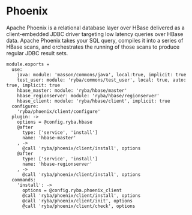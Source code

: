 
# Phoenix

Apache Phoenix is a relational database layer over HBase delivered as a client-embedded
JDBC driver targeting low latency queries over HBase data. Apache Phoenix takes
your SQL query, compiles it into a series of HBase scans, and orchestrates the
running of those scans to produce regular JDBC result sets.

    module.exports =
      use:
        java: module: 'masson/commons/java', local:true, implicit: true
        test_user: module: 'ryba/commons/test_user', local: true, auto: true, implicit: true
        hbase_master: module: 'ryba/hbase/master'
        hbase_regionserver: module: 'ryba/hbase/regionserver'
        hbase_client: module: 'ryba/hbase/client', implicit: true
      configure:
        'ryba/phoenix/client/configure'
      plugin: ->
        options = @config.ryba.hbase
        @after
          type: ['service', 'install']
          name: 'hbase-master'
        , ->
          @call 'ryba/phoenix/client/install', options
        @after
          type: ['service', 'install']
          name: 'hbase-regionserver'
        , ->
          @call 'ryba/phoenix/client/install', options
      commands:
        'install': ->
          options = @config.ryba.phoenix_client
          @call 'ryba/phoenix/client/install', options
          @call 'ryba/phoenix/client/init', options
          @call 'ryba/phoenix/client/check', options
